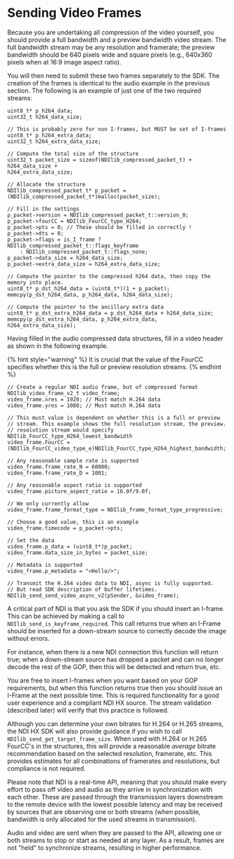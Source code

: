 # Sending Video Frames

Because you are undertaking all compression of the video yourself, you should provide a full bandwidth and a preview bandwidth video stream. The full bandwidth stream may be any resolution and framerate; the preview bandwidth should be 640 pixels wide and square pixels (e.g., 640x360 pixels when at 16:9 image aspect ratio).

You will then need to submit these two frames separately to the SDK. The creation of the frames is identical to the audio example in the previous section. The following is an example of just one of the two required streams:

```
uint8_t* p_h264_data;
uint32_t h264_data_size;

// This is probably zero for non I-frames, but MUST be set of I-frames
uint8_t* p_h264_extra_data;
uint32_t h264_extra_data_size;

// Compute the total size of the structure
uint32_t packet_size = sizeof(NDIlib_compressed_packet_t) + h264_data_size +
h264_extra_data_size;

// Allocate the structure
NDIlib_compressed_packet_t* p_packet = (NDIlib_compressed_packet_t*)malloc(packet_size);

// Fill in the settings
p_packet->version = NDIlib_compressed_packet_t::version_0;
p_packet->fourCC = NDIlib_FourCC_type_H264;
p_packet->pts = 0; // These should be filled in correctly !
p_packet->dts = 0;
p_packet->flags = is_I_frame ? NDIlib_compressed_packet_t::flags_keyframe
    : NDIlib_compressed_packet_t::flags_none;
p_packet->data_size = h264_data_size;
p_packet->extra_data_size = h264_extra_data_size;

// Compute the pointer to the compressed h264 data, then copy the memory into place.
uint8_t* p_dst_h264_data = (uint8_t*)(1 + p_packet);
memcpy(p_dst_h264_data, p_h264_data, h264_data_size);

// Compute the pointer to the ancillary extra data
uint8_t* p_dst_extra_h264_data = p_dst_h264_data + h264_data_size;
memcpy(p_dst_extra_h264_data, p_h264_extra_data, h264_extra_data_size);
```

Having filled in the audio compressed data structures, fill in a video header as shown in the following example.

{% hint style="warning" %}
It is crucial that the value of the FourCC specifies whether this is the full or preview resolution streams.
{% endhint %}

```
// Create a regular NDI audio frame, but of compressed format
NDIlib_video_frame_v2_t video_frame;
video_frame.xres = 1920; // Must match H.264 data
video_frame.yres = 1080; // Must match H.264 data

// This must value is dependent on whether this is a full or preview
// stream. This example shows the full resolution stream, the preview.
// resolution stream would specify NDIlib_FourCC_type_H264_lowest_bandwidth
video_frame.FourCC = (NDIlib_FourCC_video_type_e)NDIlib_FourCC_type_H264_highest_bandwidth;

// Any reasonable sample rate is supported
video_frame.frame_rate_N = 60000;
video_frame.frame_rate_D = 1001;

// Any reasonable aspect ratio is supported
video_frame.picture_aspect_ratio = 16.0f/9.0f;

// We only currently allow
video_frame.frame_format_type = NDIlib_frame_format_type_progressive;

// Choose a good value, this is an example
video_frame.timecode = p_packet->pts;

// Set the data
video_frame.p_data = (uint8_t*)p_packet;
video_frame.data_size_in_bytes = packet_size;

// Metadata is supported
video_frame.p_metadata = "<Hello/>";

// Transmit the H.264 video data to NDI, async is fully supported.
// But read SDK description of buffer lifetimes.
NDIlib_send_send_video_async_v2(pSender, &video_frame);
```

A critical part of NDI is that you ask the SDK if you should insert an I-frame. This can be achieved by making a call to `NDIlib_send_is_keyframe_required`. This call returns true when an I-Frame should be inserted for a down-stream source to correctly decode the image without errors.

For instance, when there is a new NDI connection this function will return true; when a down-stream source has dropped a packet and can no longer decode the rest of the GOP, then this will be detected and return true, etc.

You are free to insert I-frames when you want based on your GOP requirements, but when this function returns true then you should issue an I-Frame at the next possible time. This is required functionality for a good user experience and a compliant NDI HX source. The stream validation (described later) will verify that this practice is followed.

Although you can determine your own bitrates for H.264 or H.265 streams, the NDI HX SDK will also provide guidance if you wish to call `NDIlib_send_get_target_frame_size`. When used with H.264 or H.265 FourCC's in the structures, this will provide a reasonable _average_ bitrate recommendation based on the selected resolution, framerate, etc. This provides estimates for all combinations of framerates and resolutions, but compliance is not required.

Please note that NDI is a real-time API, meaning that you should make every effort to pass off video and audio as they arrive in synchronization with each other. These are passed through the transmission layers downstream to the remote device with the lowest possible latency and may be received by sources that are observing one or both streams (when possible, bandwidth is only allocated for the used streams in transmission).

Audio and video are sent when they are passed to the API, allowing one or both streams to stop or start as needed at any layer. As a result, frames are not "held" to synchronize streams, resulting in higher performance.
